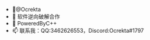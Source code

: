- 👋@Ocrekta
- 👀 软件逆向破解合作
- 🌱 PoweredByC++
- 📫 联系我：QQ:3462626553，Discord:Ocrekta#1797

<!---
Ocrekta/Ocrekta 是一个 ✨ 特殊的 ✨ 存储库，因为它的 `README.md`（此文件）出现在您的 GitHub 个人资料中。
您可以单击“预览”链接查看您的更改。
---> 
